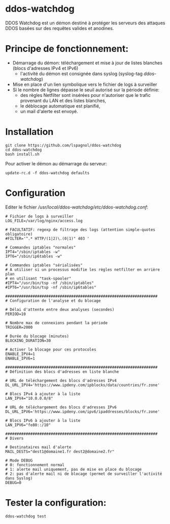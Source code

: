 # ddos-watchdog

DDOS Watchdog est un démon destiné à protéger les serveurs des attaques DDOS basées sur des requêtes valides et anodines.

# Principe de fonctionnement:
- Démarrage du démon: téléchargement et mise à jour de listes blanches (blocs d'adresses IPv4 et IPv6)
  - l'activité du démon est consignée dans syslog (syslog-tag *ddos-watchdog*)
- Mise en place d'un lien symbolique vers le fichier de logs à surveiller
- Si le nombre de lignes dépasse le seuil autorisé sur la période définie:
  - des règles Netfilter sont insérées pour n'autoriser que le trafic provenant du LAN et des listes blanches,
  - le déblocage automatique est planifié,
  - un mail d'alerte est envoyé.

# Installation
```
git clone https://github.com/lspagnol/ddos-watchdog
cd ddos-watchdog
bash install.sh
```
Pour activer le démon au démarrage du serveur:
```
update-rc.d -f ddos-watchdog defaults
```

# Configuration
Editer le fichier */usr/local/ddos-watchdog/etc/ddos-watchdog.conf*:
```
# Fichier de logs à surveiller
LOG_FILE=/var/log/nginx/access.log

# FACULTATIF: regexp de filtrage des logs (attention simple-quotes obligatoire)
#FILTER='^.* HTTP/(1|2)\.(0|1)" 403 '

# Commandes iptables "normales"
IPT4="/sbin/iptables -w"
IPT6="/sbin/ip6tables -w"

# Commandes iptables "sérialisées"
# A utiliser si un processus modifie les règles netfilter en arrière plan
# en utilisant "task-spooler" 
#IPT4="/usr/bin/tsp -nf /sbin/iptables"
#IPT6="/usr/bin/tsp -nf /sbin/ip6tables"

###################################################################
# Configuration de l'analyse et du blocage

# Délai d'attente entre deux analyses (secondes)
PERIOD=10

# Nombre max de connexions pendant la période
TRIGGER=2000

# Durée du blocage (minutes)
BLOCKING_DURATION=30

# Activer le blocage pour ces protocoles
ENABLE_IPV4=1
ENABLE_IPV6=1

###################################################################
# Définition des blocs d'adresses en liste blanche

# URL de téléchargement des blocs d'adresses IPv4
DL_URL_IPV4='https://www.ipdeny.com/ipblocks/data/countries/fr.zone'

# Blocs IPv4 à ajouter à la liste
LAN_IPV4="10.0.0.0/8"

# URL de téléchargement des blocs d'adresses IPv6
DL_URL_IPV6='https://www.ipdeny.com/ipv6/ipaddresses/blocks/fr.zone'

# Blocs IPv6 à ajouter à la liste
LAN_IPV6="fe80::/10"

###################################################################
# Divers

# Destinataires mail d'alerte
MAIL_DESTS="dest1@domaine1.fr dest2@domaine2.fr"

# Mode DEBUG
# 0: fonctionnement normal
# 1: alerte mail uniquement, pas de mise en place du blocage
# 2: pas d'alerte mail ni de blocage (permet de surveiller l'activité dans Syslog)
DEBUG=0
```

# Tester la configuration:
```ddos-watchdog test```
